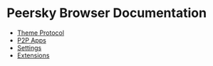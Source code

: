 # Peersky Browser Documentation

- [Theme Protocol](Theme.md)
- [P2P Apps](P2P.md)
- [Settings](Settings.md)
- [Extensions](Extensions.md)
